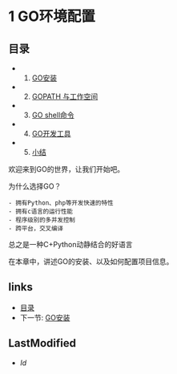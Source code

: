 # 1 GO环境配置 

## 目录
   * 1. [GO安装](1.1.md)
   * 2. [GOPATH 与工作空间](1.2.md)
   * 3. [GO shell命令](1.3.md)
   * 4. [GO开发工具](1.4.md)
   * 5. [小结](1.5.md)

欢迎来到GO的世界，让我们开始吧。

为什么选择GO？
	
	- 拥有Python、php等开发快速的特性
	- 拥有c语言的运行性能
	- 程序级别的多并发控制
	- 跨平台，交叉编译
总之是一种C+Python动静结合的好语言

在本章中，讲述GO的安装、以及如何配置项目信息。

## links
   * [目录](<preface.md>)
   * 下一节: [GO安装](<1.1.md>)

## LastModified 
   * $Id$